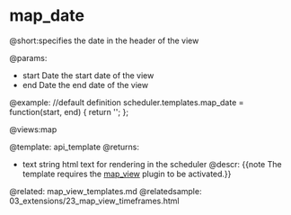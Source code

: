 map_date
=============
@short:specifies the date in the header of the view
	

@params:
- start 	Date 	the start date of the view
- end 	Date 	the end date of the view

@example:
//default definition
scheduler.templates.map_date = function(start, end) {
 	return '';
};

@views:map


@template:	api_template
@returns:
- text    string     html text for rendering in the scheduler
@descr:
{{note The template requires the [map_view](extensions_list.html#mapview) plugin to be activated.}}

@related:
	map_view_templates.md
@relatedsample:
	03_extensions/23_map_view_timeframes.html
	